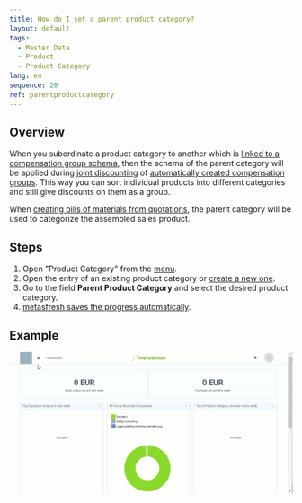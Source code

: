 ```yaml
---
title: How do I set a parent product category?
layout: default
tags:
  - Master Data
  - Product
  - Product Category
lang: en
sequence: 20
ref: parentproductcategory
---
```


## Overview
When you subordinate a product category to another which is [linked to a compensation group schema](Compensation_group_schema_product_category), then the schema of the parent category will be applied during [joint discounting](Order_line_group_discount) of [automatically created compensation groups](Create_automatic_compensation_groups). This way you can sort individual products into different categories and still give discounts on them as a group.

When [creating bills of materials from quotations](Create_BOM_upon_SO_generation), the parent category will be used to categorize the assembled sales product.

## Steps
1. Open "Product Category" from the [menu](Menu).
1. Open the entry of an existing product category or [create a new one](NewProductCategory).
1. Go to the field **Parent Product Category** and select the desired product category.
1. [metasfresh saves the progress automatically](Saveindicator).

## Example
![](assets/ParentProductCategory.gif)
